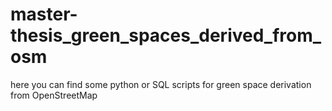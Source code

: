 # master-thesis_green_spaces_derived_from_osm
here you can find some python or SQL scripts for green space derivation from OpenStreetMap
